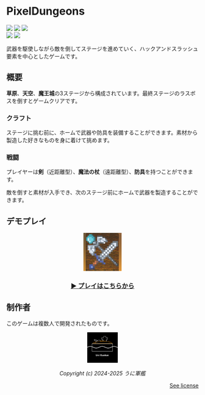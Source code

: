 # PixelDungeons
[<img src="https://img.shields.io/github/stars/mimisukeMaster/PixelDungeons">](https://github.com/mimisukeMaster/PixelDungeons/stargazers)
[<img  src="https://img.shields.io/github/license/mimisukeMaster/PixelDungeons">](/LICENSE)
<img src="https://img.shields.io/badge/made with-Unity6000.0.x-blue.svg?&logo=unity&color=8000FF"><br>
<img src="https://img.shields.io/github/repo-size/mimisukeMaster/PixelDungeons?color=ff69b4&logo=gitlfs">
[<img src="https://img.shields.io/badge/deployed%20to-unityroom-blue?logo=unity">](https://unityroom.com/games/pixeldungeons)

武器を駆使しながら敵を倒してステージを進めていく、ハックアンドスラッシュ要素を中心としたゲームです。

## 概要
**草原**、**天空**、**魔王城**の3ステージから構成されています。最終ステージのラスボスを倒すとゲームクリアです。

### クラフト
ステージに挑む前に、ホームで武器や防具を装備することができます。素材から製造した好きなものを身に着けて挑めます。

### 戦闘
プレイヤーは**剣**（近距離型）、**魔法の杖**（遠距離型）、**防具**を持つことができます。

敵を倒すと素材が入手でき、次のステージ前にホームで武器を製造することができます。

## デモプレイ

<p align="center">
    <img src="Assets/Images/Textures/PixelDungeons_icon_light.png" width="100">
</p>
<a href="https://unityroom.com/games/pixeldungeons">
    <h3>
        <p align="center">▶ プレイはこちらから</p>
    </h3>
</a>

## 制作者
このゲームは複数人で開発されたものです。

<p align="center">
    <img src="Assets/Images/Textures/UniGunkan_logo.jpg" width=80">
</p>
<p align="center">
    <i>Copyright (c) 2024-2025 うに軍艦</i>
</p>
<p align="right">
    <a href="/LICENSE">See license</a>
<p>
